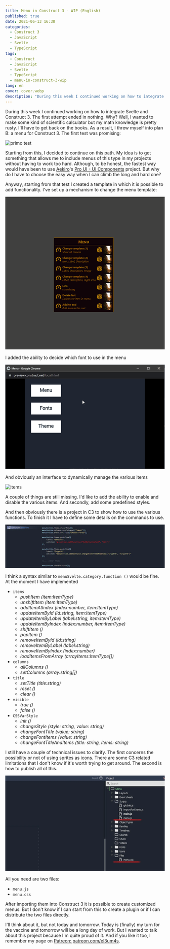 ```yaml
---
title: Menu in Construct 3 - WIP (English)
published: true
date: 2021-06-13 16:30
categories:
  - Construct 3
  - JavaScript
  - Svelte
  - TypeScript
tags:
  - Construct
  - JavaScript
  - Svelte
  - TypeScript
  - menu-in-construct-3-wip
lang: en
cover: cover.webp
description: "During this week I continued working on how to integrate Svelte and Construct 3. The first attempt ended in nothing. Why? Well, I wanted to make some kind of scientific calculator but my math knowledge is pretty rusty. I'll have to get back on the books. As a result, I threw myself into plan B: a menu for Construct 3. The first test was promising."
---
```


During this week I continued working on how to integrate Svelte and Construct 3. The first attempt ended in nothing. Why? Well, I wanted to make some kind of scientific calculator but my math knowledge is pretty rusty. I'll have to get back on the books. As a result, I threw myself into plan B: a menu for Construct 3. The first test was promising:

![primo test](./start.gif)

Starting from this, I decided to continue on this path. My idea is to get something that allows me to include menus of this type in my projects without having to work too hard. Although, to be honest, the fastest way would have been to use [Aekiro](https://aekiro.itch.io/)'s [Pro UI - UI Components](https://aekiro.itch.io/proui) project. But why do I have to choose the easy way when I can climb the long and hard one?

Anyway, starting from that test I created a template in which it is possible to add functionality. I've set up a mechanism to change the menu template:

![templates](./templates.gif)

I added the ability to decide which font to use in the menu

![fonts](./fonts.gif)

And obviously an interface to dynamically manage the various items

![items](./events.gif)

A couple of things are still missing. I'd like to add the ability to enable and disable the various items. And secondly, add some predefined styles.

And then obviously there is a project in C3 to show how to use the various functions. To finish it I have to define some details on the commands to use.

![Immagine](./api.webp)

I think a syntax similar to `menuSvelte.category.function ()` would be fine. At the moment I have implemented

- `items`
  - _pushItem (item:ItemType)_
  - _unshiftItem (item:ItemType)_
  - _addItemAtIndex (index:number, item:ItemType)_
  - _updateItemById (id:string, item:ItemType)_
  - _updateItemByLabel (label:string, item:ItemType)_
  - _updateItemByIndex (index:number, item:ItemType)_
  - _shiftItem ()_
  - _popItem ()_
  - _removeItemById (id:string)_
  - _removeItemByLabel (label:string)_
  - _removeItemByIndex (index:number)_
  - _loadItemsFromArray (arrayItems:ItemType[])_
- `columns`
  - _allColumns ()_
  - _setColumns (array:string[])_
- `title`
  - _setTitle (title:string)_
  - _reset ()_
  - _clear ()_
- `visible`
  - _true ()_
  - _false ()_
- `CSSVarStyle`
  - _init ()_
  - _changeStyle (style: string, value: string)_
  - _changeFontTitle (value: string)_
  - _changeFontItems (value: string)_
  - _changeFontTitleAndItems (title: string, items: string)_

I still have a couple of technical issues to clarify. The first concerns the possibility or not of using sprites as icons. There are some C3 related limitations that I don't know if it's worth trying to get around. The second is how to publish all of this.

![Immagine](./files.webp)

All you need are two files:

- `menu.js`
- `menu.css`

After importing them into Construct 3 it is possible to create customized menus. But I don't know if I can start from this to create a plugin or if I can distribute the two files directly.

I'll think about it, but not today and tomorrow. Today is (finally) my turn for the vaccine and tomorrow will be a long day of work. But I wanted to talk about this project because I'm quite proud of it. And if you like it too, I remember my page on [Patreon: patreon.com/el3um4s](https://www.patreon.com/el3um4s).
